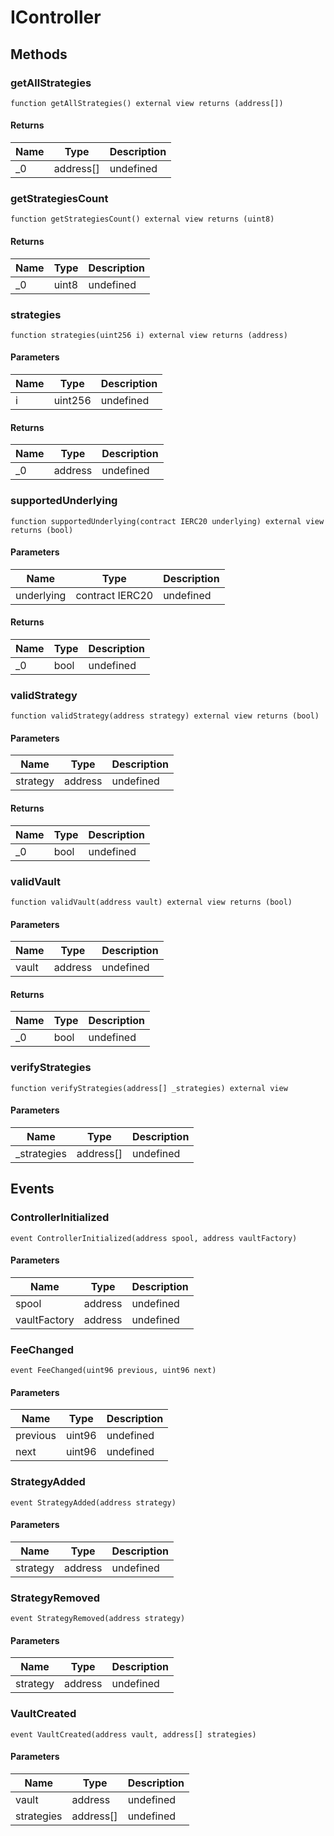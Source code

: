 # IController









## Methods

### getAllStrategies

```solidity
function getAllStrategies() external view returns (address[])
```






#### Returns

| Name | Type | Description |
|---|---|---|
| _0 | address[] | undefined

### getStrategiesCount

```solidity
function getStrategiesCount() external view returns (uint8)
```






#### Returns

| Name | Type | Description |
|---|---|---|
| _0 | uint8 | undefined

### strategies

```solidity
function strategies(uint256 i) external view returns (address)
```





#### Parameters

| Name | Type | Description |
|---|---|---|
| i | uint256 | undefined

#### Returns

| Name | Type | Description |
|---|---|---|
| _0 | address | undefined

### supportedUnderlying

```solidity
function supportedUnderlying(contract IERC20 underlying) external view returns (bool)
```





#### Parameters

| Name | Type | Description |
|---|---|---|
| underlying | contract IERC20 | undefined

#### Returns

| Name | Type | Description |
|---|---|---|
| _0 | bool | undefined

### validStrategy

```solidity
function validStrategy(address strategy) external view returns (bool)
```





#### Parameters

| Name | Type | Description |
|---|---|---|
| strategy | address | undefined

#### Returns

| Name | Type | Description |
|---|---|---|
| _0 | bool | undefined

### validVault

```solidity
function validVault(address vault) external view returns (bool)
```





#### Parameters

| Name | Type | Description |
|---|---|---|
| vault | address | undefined

#### Returns

| Name | Type | Description |
|---|---|---|
| _0 | bool | undefined

### verifyStrategies

```solidity
function verifyStrategies(address[] _strategies) external view
```





#### Parameters

| Name | Type | Description |
|---|---|---|
| _strategies | address[] | undefined



## Events

### ControllerInitialized

```solidity
event ControllerInitialized(address spool, address vaultFactory)
```





#### Parameters

| Name | Type | Description |
|---|---|---|
| spool  | address | undefined |
| vaultFactory  | address | undefined |

### FeeChanged

```solidity
event FeeChanged(uint96 previous, uint96 next)
```





#### Parameters

| Name | Type | Description |
|---|---|---|
| previous  | uint96 | undefined |
| next  | uint96 | undefined |

### StrategyAdded

```solidity
event StrategyAdded(address strategy)
```





#### Parameters

| Name | Type | Description |
|---|---|---|
| strategy  | address | undefined |

### StrategyRemoved

```solidity
event StrategyRemoved(address strategy)
```





#### Parameters

| Name | Type | Description |
|---|---|---|
| strategy  | address | undefined |

### VaultCreated

```solidity
event VaultCreated(address vault, address[] strategies)
```





#### Parameters

| Name | Type | Description |
|---|---|---|
| vault  | address | undefined |
| strategies  | address[] | undefined |




